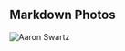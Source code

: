 ## Markdown Photos


![Aaron Swartz](https://github.com/smshen/MarkdownPhotos/raw/master/Res/test.jpg)
